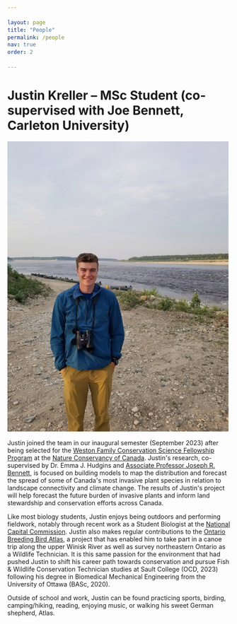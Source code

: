 ```yaml
---

layout: page
title: "People"
permalink: /people
nav: true
order: 2

---
```


# Justin Kreller – MSc Student (co-supervised with Joe Bennett, Carleton University) 

<img src="/assets/justin.jpeg" alt="Justin along a beach" class="center-fit" width="500">


Justin joined the team in our inaugural semester (September 2023) after being selected for the [Weston Family Conservation Science Fellowship Program](https://www.natureconservancy.ca/en/what-we-do/conservation-research/weston-fellowship.html) at the [Nature Conservancy of Canada](https://www.natureconservancy.ca/en/). Justin's research, co-supervised by Dr. Emma J. Hudgins and [Associate Professor Joseph R. Bennett](https://carleton.ca/bennett-lab/), is focused on building models to map the distribution and forecast the spread of some of Canada's most invasive plant species in relation to landscape connectivity and climate change. The results of Justin's project will help forecast the future burden of invasive plants and inform land stewardship and conservation efforts across Canada. 
 
Like most biology students, Justin enjoys being outdoors and performing fieldwork, notably through recent work as a Student Biologist at the [National Capital Commission](https://ncc-ccn.gc.ca). Justin also makes regular contributions to the [Ontario Breeding Bird Atlas](https://www.birdsontario.org), a project that has enabled him to take part in a canoe trip along the upper Winisk River as well as survey northeastern Ontario as a Wildlife Technician. It is this same passion for the environment that had pushed Justin to shift his career path towards conservation and pursue Fish & Wildlife Conservation Technician studies at Sault College (OCD, 2023) following his degree in Biomedical Mechanical Engineering from the University of Ottawa (BASc, 2020).  
 
Outside of school and work, Justin can be found practicing sports, birding, camping/hiking, reading, enjoying music, or walking his sweet German shepherd, Atlas. 
